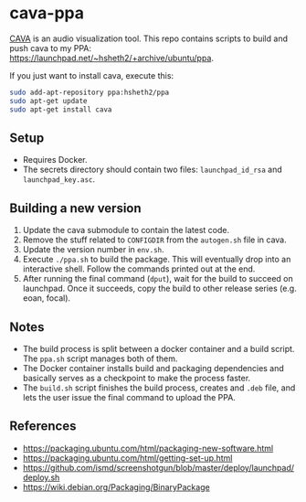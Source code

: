 # cava-ppa

[CAVA](https://github.com/karlstav/cava) is an audio visualization tool.
This repo contains scripts to build and push cava to my PPA: https://launchpad.net/~hsheth2/+archive/ubuntu/ppa.

If you just want to install cava, execute this:
```bash
sudo add-apt-repository ppa:hsheth2/ppa
sudo apt-get update
sudo apt-get install cava
```

## Setup

- Requires Docker.
- The secrets directory should contain two files: `launchpad_id_rsa` and `launchpad_key.asc`.

## Building a new version

1. Update the cava submodule to contain the latest code.
2. Remove the stuff related to `CONFIGDIR` from the `autogen.sh` file in cava.
3. Update the version number in `env.sh`.
4. Execute `./ppa.sh` to build the package. This will eventually drop into an
   interactive shell. Follow the commands printed out at the end.
5. After running the final command (`dput`), wait for the build to succeed on
   launchpad. Once it succeeds, copy the build to other release series (e.g.
   eoan, focal).

## Notes
- The build process is split between a docker container and a build script. The `ppa.sh` script manages both of them.
- The Docker container installs build and packaging dependencies and basically serves as a checkpoint to make the process faster.
- The `build.sh` script finishes the build process, creates and `.deb` file, and lets the user issue the final command to upload the PPA.

## References
- https://packaging.ubuntu.com/html/packaging-new-software.html
- https://packaging.ubuntu.com/html/getting-set-up.html
- https://github.com/ismd/screenshotgun/blob/master/deploy/launchpad/deploy.sh
- https://wiki.debian.org/Packaging/BinaryPackage
